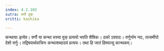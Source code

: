 ```yaml
---
index: 4.2.103
sutra: वर्णौ वुक्
vritti: kashika

---
```

कन्थायाः इत्येव। वर्णौ या कन्था तस्या वुक् प्रत्ययो भवति शैषिकः। ठको ऽपवादः। वर्णुर्नाम नदः, तत्समीपो देशो वर्णुः। तद्विषयार्थवाचिनः कन्थाशब्दादयं प्रत्ययः। तथा हि जातं हिमवत्सु कान्थकम्।